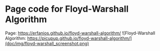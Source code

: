 # Page code for Floyd-Warshall Algorithm
Page: https://erfanios.github.io/floyd-warshall-algorithm/
![Floyd-Warshall Algorithm: https://picupup.github.io/floyd-warshall-algorithm/](doc/img/floyd-warshall_screenshot.png)
